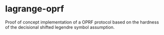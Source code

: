 # lagrange-oprf
Proof of concept implementation of a OPRF protocol based on the hardness of the decisional shifted legendre symbol assumption.

